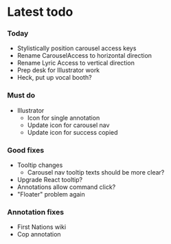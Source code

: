# Latest todo

### Today
* Stylistically position carousel access keys
* Rename CarouselAccess to horizontal direction
* Rename Lyric Access to vertical direction
* Prep desk for Illustrator work
* Heck, put up vocal booth?

### Must do
* Illustrator
    * Icon for single annotation
    * Update icon for carousel nav
    * Update icon for success copied

### Good fixes
* Tooltip changes
    * Carousel nav tooltip texts should be more clear?
* Upgrade React tooltip?
* Annotations allow command click?
* "Floater" problem again

### Annotation fixes
* First Nations wiki
* Cop annotation